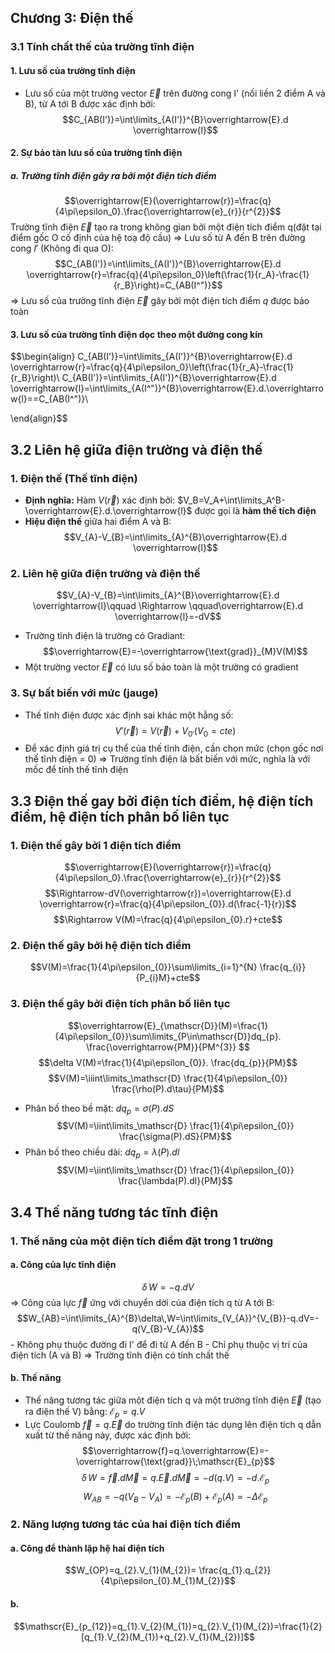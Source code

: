 ## Chương 3: Điện thế
### 3.1 Tính chất thế của trường tĩnh điện
#### 1. Lưu số của trường tĩnh điện
- Lưu số của một trường vector $\overrightarrow{E}$  trên đường cong I' (nối liền 2 điểm A và B), từ A tới B được xác định bởi:$$C_{AB(I')}=\int\limits_{A(I')}^{B}\overrightarrow{E}.d \overrightarrow{l}$$
#### 2. Sự bảo tàn lưu số của trường tĩnh điện
##### a. Trường tĩnh điện gây ra bởi một điện tích điểm
$$\overrightarrow{E}(\overrightarrow{r})=\frac{q}{4\pi\epsilon_0}.\frac{\overrightarrow{e}_{r}}{r^{2}}$$
Trường tĩnh điện $\overrightarrow{E}$  tạo ra trong không gian bởi một điện tích điểm q(đặt tại điểm gốc O cố định của hệ toạ độ cầu)
$\Rightarrow$ Lưu số từ A đến B trên đường cong $I'$ (Không đi qua O):$$C_{AB(I')}=\int\limits_{A(I')}^{B}\overrightarrow{E}.d \overrightarrow{r}=\frac{q}{4\pi\epsilon_0}\left(\frac{1}{r_A}-\frac{1}{r_B}\right)=C_{AB(I^")}$$
$\Rightarrow$ Lưu số của trường tĩnh điện $\overrightarrow{E}$ gây bởi một điện tích điểm $q$ được bảo toàn
#### 3. Lưu số của trường tĩnh điện dọc theo một đường cong kín
$$\begin{align}
C_{AB(I')}=\int\limits_{A(I')}^{B}\overrightarrow{E}.d \overrightarrow{r}=\frac{q}{4\pi\epsilon_0}\left(\frac{1}{r_A}-\frac{1}{r_B}\right)\\
C_{AB(I')}=\int\limits_{A(I')}^{B}\overrightarrow{E}.d \overrightarrow{l}=\int\limits_{A(I^")}^{B}\overrightarrow{E}.d.\overrightarrow{l}==C_{AB(I^")}\\

\end{align}$$
## 3.2 Liên hệ giữa điện trường và điện thế
### 1. Điện thế (Thế tĩnh điện)
- **Định nghĩa:** Hàm $V(\overrightarrow{r})$ xác định bởi: $V_B=V_A+\int\limits_A^B-\overrightarrow{E}.d.\overrightarrow{l}$  được gọi là **hàm thế tích điện**
- **Hiệu điện thế** giữa hai điểm A và B:$$V_{A}-V_{B}=\int\limits_{A}^{B}\overrightarrow{E}.d \overrightarrow{l}$$
### 2. Liên hệ giữa điện trường và điện thế
$$V_{A}-V_{B}=\int\limits_{A}^{B}\overrightarrow{E}.d \overrightarrow{l}\qquad \Rightarrow \qquad\overrightarrow{E}.d \overrightarrow{l}=-dV$$
- Trường tĩnh điện là trường có Gradiant: $$\overrightarrow{E}=-\overrightarrow{\text{grad}}_{M}V(M)$$
- Một trường vector $\overrightarrow{E}$ có lưu số bảo toàn là một trường có gradient
### 3. Sự bất biến với mức (jauge)
- Thế tĩnh điện được xác định sai khác một hằng số: $$V'(\overrightarrow{r})=V(\overrightarrow{r})+V_{0'} (V_{0}=cte)$$
- Để xác định giá trị cụ thể của thế tĩnh điện, cần chọn mức (chọn gốc nơi thế tĩnh điện = 0)
$\Rightarrow$ Trường tĩnh điện là bất biến với mức, nghĩa là với mốc để tính thế tĩnh điện
## 3.3 Điện thế gay bởi điện tích điểm, hệ điện tích điểm, hệ điện tích phân bố liên tục
### 1. Điện thế gây bởi 1 điện tích điểm
$$\overrightarrow{E}(\overrightarrow{r})=\frac{q}{4\pi\epsilon_0}.\frac{\overrightarrow{e}_{r}}{r^{2}}$$
$$\Rightarrow-dV(\overrightarrow{r})=\overrightarrow{E}.d \overrightarrow{r}=\frac{q}{4\pi\epsilon_{0}}.d(\frac{-1}{r})$$
$$\Rightarrow V(M)=\frac{q}{4\pi\epsilon_{0}.r}+cte$$
### 2. Điện thế gây bởi hệ điện tích điểm
$$V(M)=\frac{1}{4\pi\epsilon_{0}}\sum\limits_{i=1}^{N} \frac{q_{i}}{P_{i}M}+cte$$
### 3. Điện thế gây bởi điện tích phân bố liên tục
$$\overrightarrow{E}_{\mathscr{D}}(M)=\frac{1}{4\pi\epsilon_{0}}\sum\limits_{P\in\mathscr{D}}dq_{p}. \frac{\overrightarrow{PM}}{PM^{3}} $$
$$\delta V(M)=\frac{1}{4\pi\epsilon_{0}}. \frac{dq_{p}}{PM}$$
$$V(M)=\iiint\limits_\mathscr{D} \frac{1}{4\pi\epsilon_{0}} \frac{\rho(P).d\tau}{PM}$$
- Phân bố theo bề mặt: $dq_{p}=\sigma(P).dS$
$$V(M)=\iint\limits_\mathscr{D} \frac{1}{4\pi\epsilon_{0}} \frac{\sigma(P).dS}{PM}$$
- Phân bố theo chiều dài: $dq_{p}=\lambda(P).dl$
$$V(M)=\iint\limits_\mathscr{D} \frac{1}{4\pi\epsilon_{0}} \frac{\lambda(P).dl}{PM}$$
## 3.4 Thế năng tương tác tĩnh điện
### 1. Thế năng của một điện tích điểm đặt trong 1 trường
#### a. Công của lực tĩnh điện
$$\delta \,W=-q.dV$$
$\Rightarrow$ Công của lực $\overrightarrow{f}$  ứng với chuyển dời của điện tích q từ A tới B:
$$W_{AB}=\int\limits_{A}^{B}\delta\,W=\int\limits_{V_{A}}^{V_{B}}-q.dV=-q(V_{B}-V_{A})$$
	- Không phụ thuộc đường đi I' để đi từ A đến B
	- Chỉ phụ thuộc vị trí của điện tích (A và B)
$\Rightarrow$ Trường tĩnh điện có tính chất thế
#### b. Thế năng
- Thế năng tương tác giữa một điện tích q và một trường tĩnh điện $\overrightarrow{E}$ (tạo ra điện thế V) bằng: $\mathscr{E}_{p}=q.V$ 
- Lực Coulomb $\overrightarrow{f}=q.\overrightarrow{E}$ do trường tĩnh điện tác dụng lên điện tích q dẫn xuất từ thế năng này, được xác định bởi: $$\overrightarrow{f}=q.\overrightarrow{E}=-\overrightarrow{\text{grad}}\;\mathscr{E}_{p}$$
$$\delta \,W=\overrightarrow{f}.d \overrightarrow{M}=q.\overrightarrow{E}.d \overrightarrow{M}=-d(q.V)=-d.\mathscr{E}_p$$
$$W_{AB}=-q(V_{B}-V_{A})=-\mathscr{E}_{p}(B)+\mathscr{E}_{p}(A)=-\Delta\mathscr{E}_{p}$$
### 2. Năng lượng tương tác của hai điện tích điểm
#### a. Công để thành lập hệ hai điện tích
$$W_{OP}=q_{2}.V_{1}(M_{2})= \frac{q_{1}.q_{2}}{4\pi\epsilon_{0}.M_{1}M_{2}}$$

#### b. 
$$\mathscr{E}_{p_{12}}=q_{1}.V_{2}(M_{1})=q_{2}.V_{1}(M_{2})=\frac{1}{2}[q_{1}.V_{2}(M_{1})+q_{2}.V_{1}(M_{2})]$$